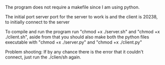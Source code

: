 The program does not require a makefile since I am using python.

The initial port server port for the server to work is and the client is 20238, to initially connect to the server

To compile and run the program run "chmod +x ./server.sh" and "chmod +x ./client.sh", aside from that you should also make
both the python files executable with "chmod +x ./server.py" and "chmod +x ./client.py"

Problem shooting: 
If by any chance there is the error that it couldn't connect, just run the ./clien/sh again.